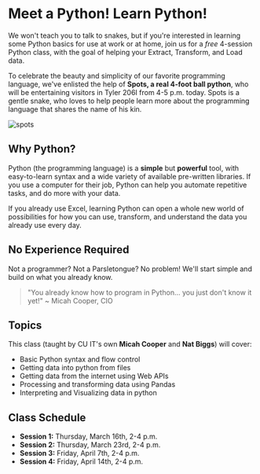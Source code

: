 # Meet a Python! Learn Python! 

We won't teach you to talk to snakes, but if you're interested in learning some Python basics for use at work or at home, join us for a *free* 4-session Python class, with the goal of helping your Extract, Transform, and Load data. 

To celebrate the beauty and simplicity of our favorite programming language, we've enlisted the help of **Spots, a real 4-foot ball python**, who will be entertaining visitors in Tyler 206I from 4-5 p.m. today. Spots is a gentle snake, who loves to help people learn more about the programming language that shares the name of his kin. 

![spots](/Users/nbiggs112/Library/CloudStorage/OneDrive-CedarvilleUniversity/temp/spots.jpg)

## Why Python?

Python (the programming language) is a **simple** but **powerful** tool, with easy-to-learn syntax and a wide variety of available pre-written libraries. If you use a computer for their job, Python can help you automate repetitive tasks, and do more with your data. 

If you already use Excel, learning Python can open a whole new world of possibilities for how you can use, transform, and understand the data you already use every day. 

## No Experience Required
Not a programmer? Not a Parsletongue? No problem! We'll start simple and build on what you already know. 

>"You already know how to program in Python... you just don't know it yet!" ~ Micah Cooper, CIO

## Topics

This class (taught  by CU IT's own **Micah Cooper** and **Nat Biggs**) will cover: 
- Basic Python syntax and flow control
- Getting data into python from files
- Getting data from the internet using Web APIs
- Processing and transforming data using Pandas
- Interpreting and Visualizing data in python

## Class Schedule
- **Session 1:** Thursday, March 16th, 2-4 p.m.
- **Session 2:** Thursday, March 23rd, 2-4 p.m.
- **Session 3:** Friday, April 7th, 2-4 p.m.
- **Session 4:** Friday, April 14th, 2-4 p.m.